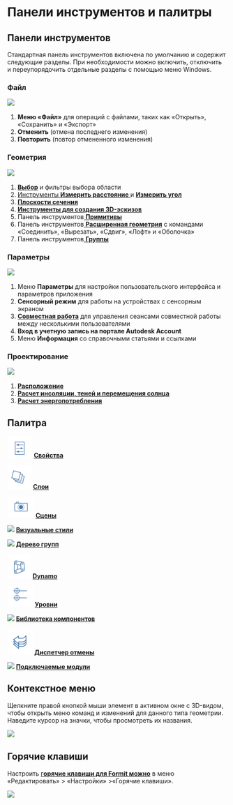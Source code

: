 # Панели инструментов и палитры

## Панели инструментов

Стандартная панель инструментов включена по умолчанию и содержит следующие разделы. При необходимости можно включить, отключить и переупорядочить отдельные разделы с помощью меню Windows.

### Файл

![](../.gitbook/assets/file\_icons.png)

1. **Меню «Файл»** для операций с файлами, таких как «Открыть», «Сохранить» и «Экспорт»
2. **Отменить** (отмена последнего изменения)
3. **Повторить** (повтор отмененного изменения)

### Геометрия

![](<../.gitbook/assets/geometry\_icons (1).png>)

1. [**Выбор**](https://windows.help.formit.autodesk.com/v/russian/tool-library/select-edge-face-or-object) и фильтры выбора области
2. [Инструменты **Измерить расстояние** ](../tool-library/measure-tool.md)и [**Измерить угол**](../tool-library/measure-angle-tool.md)
3. [**Плоскости сечения**](../tool-library/section-planes.md)
4. [**Инструменты для создания 3D-эскизов**](../formit-primer/part-i/3d-sketching.md)
5. Панель инструментов[ **Примитивы**](../tool-library/place-primitive-object.md)
6. Панель инструментов[ **Расширенная геометрия**](tool-bars.md) с командами «Соединить», «Вырезать», «Сдвиг», «Лофт» и «Оболочка»
7. Панель инструментов[ **Группы**](../tool-library/groups.md)

### Параметры

![](../.gitbook/assets/settings\_icons.png)

1. Меню **Параметры** для настройки пользовательского интерфейса и параметров приложения
2. **Сенсорный режим** для работы на устройствах с сенсорным экраном
3. [**Совместная работа**](../tool-library/collaboration.md) для управления сеансами совместной работы между несколькими пользователями
4. **Вход в учетную запись на портале Autodesk Account**
5. Меню **Информация** со справочными статьями и ссылками

### Проектирование

![](../.gitbook/assets/design\_icons.png)

1. [**Расположение** ](../tool-library/setting-location.md)
2. [**Расчет инсоляции, теней и перемещения солнца**](../tool-library/solar-analysis.md)
3. [**Расчет энергопотребления**](../tool-library/energy-analysis.md)

## Палитра

![](<../.gitbook/assets/properties (1).png>) [**Свойства**](https://windows.help.formit.autodesk.com/v/russian/tool-library/properties)

![](../.gitbook/assets/layers.png) [**Слои**](../tool-library/layers.md)

![](../.gitbook/assets/scenes.png) [**Сцены**](../tool-library/scenes.md)

![](../.gitbook/assets/visual\_styles.png) [**Визуальные стили**](../tool-library/visual-styles.md)

![](../.gitbook/assets/branch\_tree.png) [**Дерево групп**](../tool-library/groups-tree.md)

![](../.gitbook/assets/dynamo.png) [**Dynamo**](../tool-library/dynamo.md)

![](../.gitbook/assets/levels.png) [**Уровни**](../tool-library/levels-and-area.md)

![](../.gitbook/assets/content\_library.png) [**Библиотека компонентов**](../tool-library/content-library.md)

![](../.gitbook/assets/undo.png) [**Диспетчер отмены**](https://github.com/FormIt3D/autodesk-formit-360-windows-help/tree/c377e7b8a3b8e43e684321d0b7de867608d317a3/tool-library/undo-manager.md)

![](../.gitbook/assets/plugin\_img.png) [**Подключаемые модули**](https://windows.help.formit.autodesk.com/v/russian/tool-library/plug-ins)

## Контекстное меню

Щелкните правой кнопкой мыши элемент в активном окне с 3D-видом, чтобы открыть меню команд и изменений для данного типа геометрии. Наведите курсор на значки, чтобы просмотреть их названия.

![](../.gitbook/assets/wheel\_img.png)

## Горячие клавиши

Настроить [г**орячие клавиши для Formit можно**](../appendix/keyboard-shortcuts.md) в меню «Редактировать» > «Настройки» >«Горячие клавиши».

![](<../.gitbook/assets/shortcuts\_img (1).png>)

